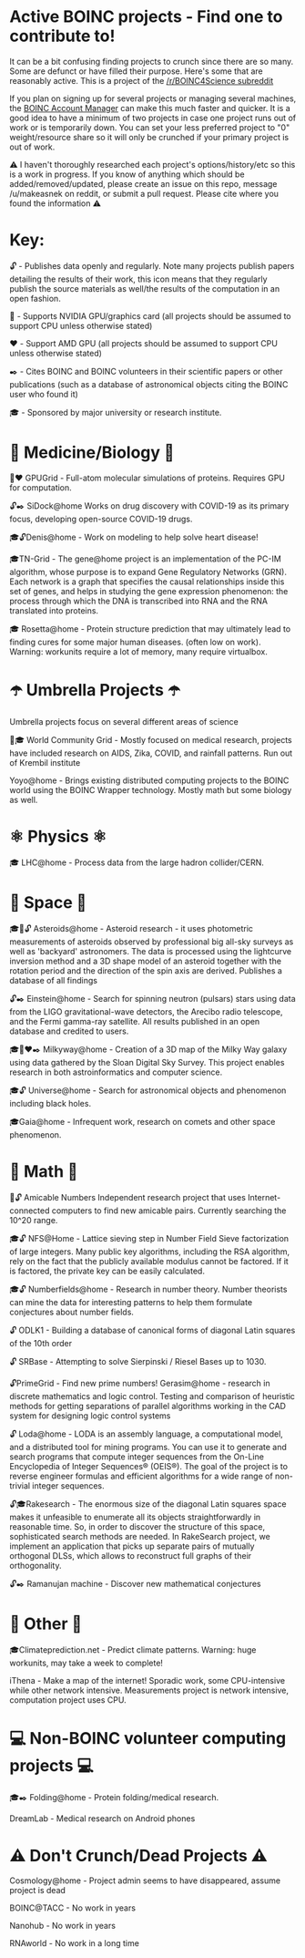 # Active BOINC projects - Find one to contribute to!

It can be a bit confusing finding projects to crunch since there are so many. Some are defunct or have filled their purpose. Here's some that are reasonably active. This is a project of the [/r/BOINC4Science subreddit](http://reddit.com/r/BOINC4Science)

If you plan on signing up for several projects or managing several machines, the [BOINC Account Manager](https://www.boincstats.com/bam/) can make this much faster and quicker. It is a good idea to have a minimum of two projects in case one project runs out of work or is temporarily down. You can set your less preferred project to "0" weight/resource share so it will only be crunched if your primary project is out of work.


⚠️ I haven't thoroughly researched each project's options/history/etc so this is a work in progress. If you know of anything which should be added/removed/updated, please create an issue on this repo, message /u/makeasnek on reddit, or submit a pull request. Please cite where you found the information ⚠️

# Key:

🔓 - Publishes data openly and regularly. Note many projects publish papers detailing the results of their work, this icon means that they regularly publish the source materials as well/the results of the computation in an open fashion.

💚 - Supports NVIDIA GPU/graphics card  (all projects should be assumed to support CPU unless otherwise stated)

❤️ - Support AMD GPU (all projects should be assumed to support CPU unless otherwise stated)

✒️ - Cites BOINC and BOINC volunteers in their scientific papers or other publications (such as a database of astronomical objects citing the BOINC user who found it)

🎓 - Sponsored by major university or research institute.

# 🧬 Medicine/Biology 🧬

💚❤️ GPUGrid - Full-atom molecular simulations of proteins. Requires GPU for computation.

️🔓✒️ SiDock@home Works on drug discovery with COVID-19 as its primary focus, developing open-source COVID-19 drugs.

🎓🔓Denis@home - Work on modeling to help solve heart disease!

🎓TN-Grid - The gene@home project is an implementation of the PC-IM algorithm, whose purpose is to expand Gene Regulatory Networks (GRN). Each network is a  graph that specifies the causal relationships inside this set of genes,  and helps in studying the gene expression phenomenon: the process  through which the DNA is transcribed into RNA and the RNA translated into proteins.

🎓 Rosetta@home - Protein structure prediction that may ultimately lead to finding cures for some major human diseases. (often low on work). Warning: workunits require a lot of memory, many require virtualbox.

# ☂️ Umbrella Projects ☂️

Umbrella projects focus on several different areas of science

💚🎓 World Community Grid - Mostly focused on medical research, projects have included research on AIDS, Zika, COVID, and rainfall patterns. Run out of Krembil institute

Yoyo@home - Brings existing distributed computing projects to the BOINC world using the BOINC Wrapper technology. Mostly math but some biology as well.

# ⚛️ Physics ⚛️

🎓 LHC@home - Process data from the large hadron collider/CERN.

# 🔭 Space 🔭

🎓💚🔓 Asteroids@home - Asteroid research - it uses photometric measurements of asteroids observed by professional big all-sky surveys as well as 'backyard'  astronomers. The data is processed using the lightcurve inversion method and a 3D shape model of an asteroid together with the rotation period  and the direction of the spin axis are derived. Publishes a database of all findings

🔓✒️ Einstein@home - Search for spinning neutron (pulsars) stars using data from the LIGO  gravitational-wave detectors, the Arecibo radio telescope, and the Fermi  gamma-ray satellite. All results published in an open database and credited to users.

🎓💚❤️✒️ Milkyway@home -  Creation of a 3D map of the Milky Way galaxy using data gathered by the  Sloan Digital Sky Survey. This project enables research in both astroinformatics and computer science.

🎓🔓 Universe@home - Search for astronomical objects and phenomenon including black holes.

🎓Gaia@home - Infrequent work, research on comets and other space phenomenon.

# 🔣 Math 🔣

💚🔓 Amicable Numbers  Independent research project that uses  Internet-connected computers to find new amicable pairs. Currently searching the 10^20 range.

🎓🔓 NFS@Home - Lattice sieving step in Number Field Sieve factorization of large  integers. Many public key algorithms, including the RSA algorithm, rely  on the fact that the publicly available modulus cannot be factored. If  it is factored, the private key can be easily calculated.

🎓🔓 Numberfields@home - Research in number theory. Number theorists can mine the data for  interesting patterns to help them formulate conjectures about number  fields.

🔓 ODLK1 - Building a database of canonical forms of diagonal Latin squares of the 10th order

🔓 SRBase - Attempting to solve Sierpinski / Riesel Bases up to 1030.

🔓PrimeGrid - Find new prime numbers!
Gerasim@home - research in discrete mathematics and logic control. Testing and comparison of heuristic methods for getting separations of  parallel algorithms working in the CAD system for designing logic control systems

🔓 Loda@home - LODA is an assembly language, a computational model, and a distributed  tool for mining programs. You can use it to generate and search programs  that compute integer sequences from the On-Line Encyclopedia of Integer Sequences®  (OEIS®). The goal of the project is to reverse engineer formulas and  efficient algorithms for a wide range of non-trivial integer sequences.

🔓🎓Rakesearch - The enormous size of the diagonal Latin squares space makes it  unfeasible to enumerate all its objects straightforwardly in reasonable  time. So, in order to discover the structure of this space,   sophisticated search methods are needed. In RakeSearch project, we  implement an application that picks up separate pairs of mutually  orthogonal DLSs, which allows to reconstruct full graphs of their  orthogonality.

🔓✒️ Ramanujan machine - Discover new mathematical conjectures

# 🧮 Other 🧮

🎓Climateprediction.net - Predict climate patterns. Warning: huge workunits, may take a week to complete!

iThena - Make a map of the internet! Sporadic work, some CPU-intensive while other network intensive. Measurements project is network intensive, computation project uses CPU.

# 💻 Non-BOINC volunteer computing projects 💻

🎓✒️ Folding@home - Protein folding/medical research.

DreamLab - Medical research on Android phones

# ⚠️ Don't Crunch/Dead Projects ⚠️

Cosmology@home - Project admin seems to have disappeared, assume project is dead

BOINC@TACC - No work in years

Nanohub - No work in years

RNAworld - No work in a long time
